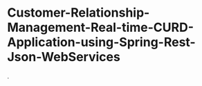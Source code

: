 # Customer-Relationship-Management-Real-time-CURD-Application-using-Spring-Rest-Json-WebServices




.
